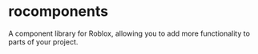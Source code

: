 # rocomponents
A component library for Roblox, allowing you to add more functionality to parts of your project.
